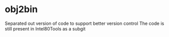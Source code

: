# obj2bin
Separated out version of code to support better version control
The code is still present in Intel80Tools as a subgit
